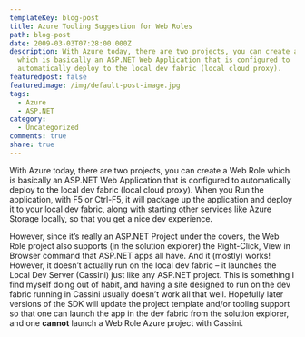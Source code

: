 ```yaml
---
templateKey: blog-post
title: Azure Tooling Suggestion for Web Roles
path: blog-post
date: 2009-03-03T07:28:00.000Z
description: With Azure today, there are two projects, you can create a Web Role
  which is basically an ASP.NET Web Application that is configured to
  automatically deploy to the local dev fabric (local cloud proxy).
featuredpost: false
featuredimage: /img/default-post-image.jpg
tags:
  - Azure
  - ASP.NET
category:
  - Uncategorized
comments: true
share: true
---
```

With Azure today, there are two projects, you can create a Web Role which is basically an ASP.NET Web Application that is configured to automatically deploy to the local dev fabric (local cloud proxy). When you Run the application, with F5 or Ctrl-F5, it will package up the application and deploy it to your local dev fabric, along with starting other services like Azure Storage locally, so that you get a nice dev experience.

However, since it’s really an ASP.NET Project under the covers, the Web Role project also supports (in the solution explorer) the Right-Click, View in Browser command that ASP.NET apps all have. And it (mostly) works! However, it doesn’t actually run on the local dev fabric – it launches the Local Dev Server (Cassini) just like any ASP.NET project. This is something I find myself doing out of habit, and having a site designed to run on the dev fabric running in Cassini usually doesn’t work all that well. Hopefully later versions of the SDK will update the project template and/or tooling support so that one can launch the app in the dev fabric from the solution explorer, and one **cannot** launch a Web Role Azure project with Cassini.